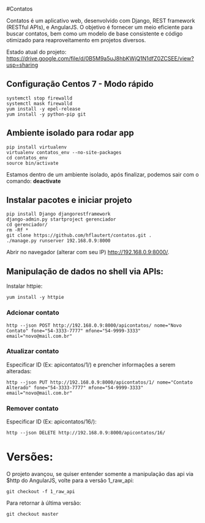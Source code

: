 #Contatos

Contatos é um aplicativo web, desenvolvido com Django, REST framework (RESTful APIs), e AngularJS.
O objetivo é fornecer um meio eficiente para buscar contatos, bem como um modelo de base consistente e código otimizado para reaproveitamento em projetos diversos.

Estado atual do projeto:
https://drive.google.com/file/d/0B5M9a5uJ8hbKWjQ1N1dfZ0ZCSEE/view?usp=sharing

## Configuração Centos 7 - Modo rápido
````shell
systemctl stop firewalld
systemctl mask firewalld
yum install -y epel-release
yum install -y python-pip git
````
## Ambiente isolado para rodar app
````shell
pip install virtualenv
virtualenv contatos_env --no-site-packages
cd contatos_env 
source bin/activate
````
Estamos dentro de um ambiente isolado, após finalizar, podemos sair com o comando: **deactivate**
## Instalar pacotes e iniciar projeto
````shell
pip install Django djangorestframework
django-admin.py startproject gerenciador
cd gerenciador/
rm -Rf *
git clone https://github.com/hflautert/contatos.git .
./manage.py runserver 192.168.0.9:8000
````

Abrir no navegador (alterar com seu IP) http://192.168.0.9:8000/. 


## Manipulação de dados no shell via APIs:
Instalar httpie:
````shell
yum install -y httpie
````

### Adcionar contato
````shell
http --json POST http://192.168.0.9:8000/apicontatos/ nome="Novo Contato" fone="54-3333-7777" mfone="54-9999-3333" email="novo@mail.com.br"
````

### Atualizar contato
Especificar ID (Ex: apicontatos/1/) e prencher informações a serem alteradas:
````shell
http --json PUT http://192.168.0.9:8000/apicontatos/1/ nome="Contato Alterado" fone="54-3333-7777" mfone="54-9999-3333" email="novo@mail.com.br"
````

### Remover contato
Especificar ID (Ex: apicontatos/16/):
````shell
http --json DELETE http://192.168.0.9:8000/apicontatos/16/
````

# Versões:
O projeto avançou, se quiser entender somente a manipulação das api via $http do AngularJS, volte para a versão 1_raw_api:
````shell
git checkout -f 1_raw_api
````
Para retornar à última versão:

````shell
git checkout master
````
